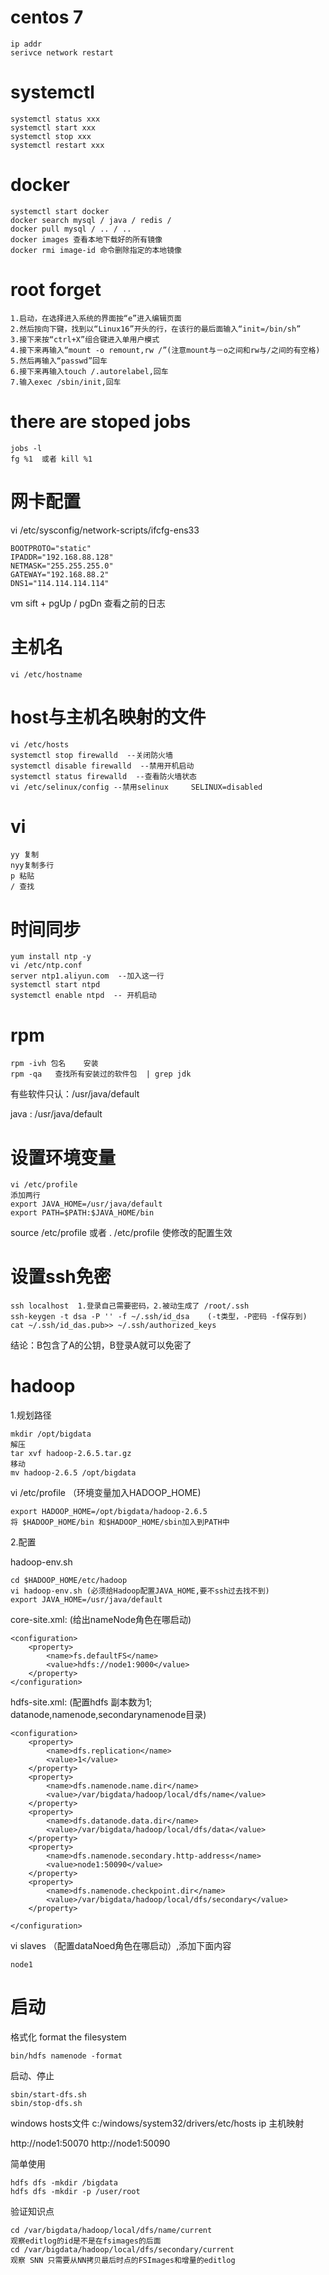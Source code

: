 # centos 7

```
ip addr
serivce network restart
```

# systemctl

```
systemctl status xxx
systemctl start xxx
systemctl stop xxx
systemctl restart xxx
```

# docker 

```
systemctl start docker
docker search mysql / java / redis /
docker pull mysql / .. / ..
docker images 查看本地下载好的所有镜像
docker rmi image-id 命令删除指定的本地镜像
```

# root forget

```
1.启动，在选择进入系统的界面按“e”进入编辑页面
2.然后按向下键，找到以“Linux16”开头的行，在该行的最后面输入“init=/bin/sh”
3.接下来按“ctrl+X”组合键进入单用户模式
4.接下来再输入“mount -o remount,rw /”(注意mount与－o之间和rw与/之间的有空格)
5.然后再输入“passwd”回车
6.接下来再输入touch /.autorelabel,回车
7.输入exec /sbin/init,回车
```

# there are stoped jobs

```
jobs -l
fg %1  或者 kill %1
```

# 网卡配置

vi /etc/sysconfig/network-scripts/ifcfg-ens33

```
BOOTPROTO="static"
IPADDR="192.168.88.128"
NETMASK="255.255.255.0"
GATEWAY="192.168.88.2"
DNS1="114.114.114.114"
```

vm sift + pgUp / pgDn 查看之前的日志

# 主机名

```
vi /etc/hostname
```

# host与主机名映射的文件

```
vi /etc/hosts
systemctl stop firewalld  --关闭防火墙
systemctl disable firewalld  --禁用开机启动
systemctl status firewalld  --查看防火墙状态
vi /etc/selinux/config --禁用selinux     SELINUX=disabled 
```

# vi

```
yy 复制    
nyy复制多行
p 粘贴
/ 查找
```

# 时间同步

```
yum install ntp -y
vi /etc/ntp.conf
server ntp1.aliyun.com  --加入这一行
systemctl start ntpd
systemctl enable ntpd  -- 开机启动
```

# rpm

```
rpm -ivh 包名    安装
rpm -qa   查找所有安装过的软件包  | grep jdk
```

有些软件只认：/usr/java/default

java : /usr/java/default

# 设置环境变量

```
vi /etc/profile
添加两行
export JAVA_HOME=/usr/java/default
export PATH=$PATH:$JAVA_HOME/bin
```

source /etc/profile  或者  . /etc/profile  使修改的配置生效

# 设置ssh免密

~~~
ssh localhost  1.登录自己需要密码，2.被动生成了 /root/.ssh
ssh-keygen -t dsa -P '' -f ~/.ssh/id_dsa    (-t类型，-P密码 -f保存到)
cat ~/.ssh/id_das.pub>> ~/.ssh/authorized_keys
~~~

结论：B包含了A的公钥，B登录A就可以免密了

# hadoop

1.规划路径

```
mkdir /opt/bigdata
解压
tar xvf hadoop-2.6.5.tar.gz
移动
mv hadoop-2.6.5 /opt/bigdata
```

vi /etc/profile  （环境变量加入HADOOP_HOME)

~~~
export HADOOP_HOME=/opt/bigdata/hadoop-2.6.5
将 $HADOOP_HOME/bin 和$HADOOP_HOME/sbin加入到PATH中
~~~

2.配置  

hadoop-env.sh 

```
cd $HADOOP_HOME/etc/hadoop
vi hadoop-env.sh (必须给Hadoop配置JAVA_HOME,要不ssh过去找不到)
export JAVA_HOME=/usr/java/default
```

core-site.xml: (给出nameNode角色在哪启动)

```
<configuration>
    <property>
        <name>fs.defaultFS</name>
        <value>hdfs://node1:9000</value>
    </property>
</configuration>
```

 hdfs-site.xml: (配置hdfs 副本数为1; datanode,namenode,secondarynamenode目录)

```
<configuration>
    <property>
        <name>dfs.replication</name>
        <value>1</value>
    </property>
    <property>
        <name>dfs.namenode.name.dir</name>
        <value>/var/bigdata/hadoop/local/dfs/name</value>
    </property>
    <property>
        <name>dfs.datanode.data.dir</name>
        <value>/var/bigdata/hadoop/local/dfs/data</value>
    </property>
    <property>
        <name>dfs.namenode.secondary.http-address</name>
        <value>node1:50090</value>
    </property>
    <property>
        <name>dfs.namenode.checkpoint.dir</name>
        <value>/var/bigdata/hadoop/local/dfs/secondary</value>
    </property>

</configuration>
```

vi slaves  （配置dataNoed角色在哪启动）,添加下面内容

```
node1
```

# 启动

格式化  format the filesystem

```
bin/hdfs namenode -format
```

启动、停止

```
sbin/start-dfs.sh
sbin/stop-dfs.sh
```

windows hosts文件 c:/windows/system32/drivers/etc/hosts  ip  主机映射

http://node1:50070   http://node1:50090 

简单使用

```
hdfs dfs -mkdir /bigdata
hdfs dfs -mkdir -p /user/root

```

验证知识点

```
cd /var/bigdata/hadoop/local/dfs/name/current
观察editlog的id是不是在fsimages的后面
cd /var/bigdata/hadoop/local/dfs/secondary/current
观察 SNN 只需要从NN拷贝最后时点的FSImages和增量的editlog
```

